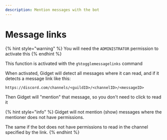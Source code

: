 ```yaml
---
description: Mention messages with the bot
---
```


# Message links

{% hint style="warning" %}
You will need the `ADMINISTRATOR` permission to activate this
{% endhint %}

This function is activated with the `g%togglemessagelinks` command

When activated, Gidget will detect all messages where it can read, and if it detects a message link like this:

```
https://discord.com/channels/<guildID>/<channelID>/<messageID>
```

Then Gidget will "mention" that message, so you don't need to click to read it

{% hint style="info" %}
Gidget will not mention (show) messages where the mentioner does not have permissions.

The same if the bot does not have permissions to read in the channel specified by the link.
{% endhint %}
